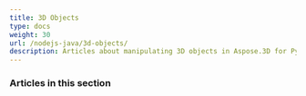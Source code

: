 ```yaml
---
title: 3D Objects
type: docs
weight: 30
url: /nodejs-java/3d-objects/
description: Articles about manipulating 3D objects in Aspose.3D for Python via .NET.
---
```


### **Articles in this section**

